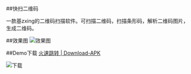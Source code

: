 ##快扫二维码

一款基zxing的二维码扫描软件。可扫描二维码，扫描条形码，解析二维码图片，生成二维码。

##效果图
![效果图](https://img.alicdn.com/imgextra/i1/94332045/TB2iXWynFXXXXbaXpXXXXXXXXXX_!!94332045.png)


##Demo下载
[火速跳转 | Download-APK](http://pkg3.fir.im/a0e7ad03f2b8d12a0b1fdfceb7313ee321ba8786.apk?attname=qrcodescanner-fr.apk_1.0.apk)

![下载](http://firimg.fir.im/655566eaee3fb90472e51199b762984deca28812?imageView2/0/w/426/h/240)
